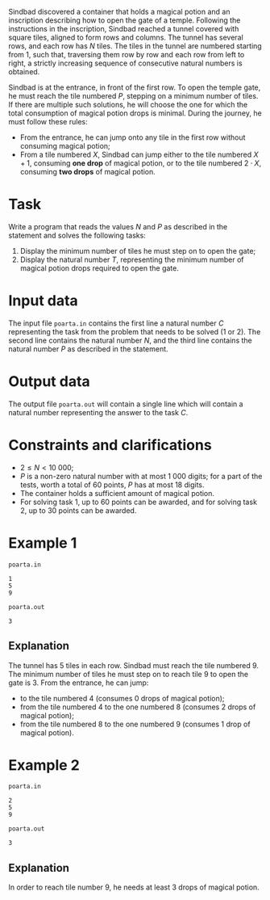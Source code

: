 Sindbad discovered a container that holds a magical potion and an inscription describing how to open the gate of a temple. Following the instructions in the inscription, Sindbad reached a tunnel covered with square tiles, aligned to form rows and columns. The tunnel has several rows, and each row has $N$ tiles. The tiles in the tunnel are numbered starting from $1$, such that, traversing them row by row and each row from left to right, a strictly increasing sequence of consecutive natural numbers is obtained.

Sindbad is at the entrance, in front of the first row. To open the temple gate, he must reach the tile numbered $P$, stepping on a minimum number of tiles. If there are multiple such solutions, he will choose the one for which the total consumption of magical potion drops is minimal. During the journey, he must follow these rules:

* From the entrance, he can jump onto any tile in the first row without consuming magical potion;
* From a tile numbered $X$, Sindbad can jump either to the tile numbered $X + 1$, consuming **one drop** of magical potion, or to the tile numbered $2 \cdot X$, consuming **two drops** of magical potion.

# Task

Write a program that reads the values $N$ and $P$ as described in the statement and solves the following tasks:
1. Display the minimum number of tiles he must step on to open the gate;
2. Display the natural number $T$, representing the minimum number of magical potion drops required to open the gate.

# Input data

The input file `poarta.in` contains the first line a natural number $C$ representing the task from the problem that needs to be solved ($1$ or $2$). The second line contains the natural number $N$, and the third line contains the natural number $P$ as described in the statement.

# Output data

The output file `poarta.out` will contain a single line which will contain a natural number representing the answer to the task $C$.

# Constraints and clarifications

* $2 \leq N < 10\ 000$;
* $P$ is a non-zero natural number with at most $1\ 000$ digits; for a part of the tests, worth a total of $60$ points, $P$ has at most $18$ digits.
* The container holds a sufficient amount of magical potion.
* For solving task $1$, up to $60$ points can be awarded, and for solving task $2$, up to $30$ points can be awarded.

# Example 1

`poarta.in`
```
1
5
9
```

`poarta.out`
```
3
```

## Explanation

The tunnel has $5$ tiles in each row. Sindbad must reach the tile numbered $9$. The minimum number of tiles he must step on to reach tile $9$ to open the gate is $3$. From the entrance, he can jump:
- to the tile numbered $4$ (consumes 0 drops of magical potion);
- from the tile numbered $4$ to the one numbered $8$ (consumes $2$ drops of magical potion);
- from the tile numbered $8$ to the one numbered $9$ (consumes $1$ drop of magical potion).

# Example 2

`poarta.in`
```
2
5
9
```

`poarta.out`
```
3
```

## Explanation

In order to reach tile number $9$, he needs at least $3$ drops of magical potion.